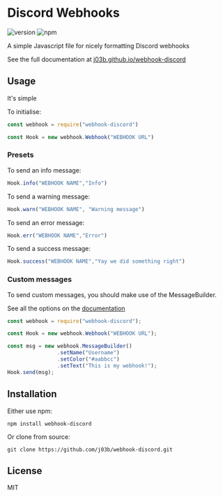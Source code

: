 # Discord Webhooks
![version](https://img.shields.io/npm/v/webhook-discord.svg "Version")
![npm](https://img.shields.io/npm/dt/webhook-discord.svg "Total Downloads")

A simple Javascript file for nicely formatting Discord webhooks

See the full documentation at [j03b.github.io/webhook-discord](https://j03b.github.io/webhook-discord)

## Usage
It's simple

To initialise:
```js
const webhook = require("webhook-discord")

const Hook = new webhook.Webhook("WEBHOOK URL")
```

### Presets

To send an info message:
```js
Hook.info("WEBHOOK NAME","Info")
```

To send a warning message:
```js
Hook.warn("WEBHOOK NAME", "Warning message")
```

To send an error message:
```js
Hook.err("WEBHOOK NAME","Error")
```

To send a success message:
```js
Hook.success("WEBHOOK NAME","Yay we did something right")
```

### Custom messages

To send custom messages, you should make use of the MessageBuilder.

See all the options on the [documentation](https://j03b.github.io/webhook-discord/MessageBuilder.html)

```js
const webhook = require("webhook-discord");

const Hook = new webhook.Webhook("WEBHOOK URL");

const msg = new webhook.MessageBuilder()
                .setName("Username")
                .setColor("#aabbcc")
                .setText("This is my webhook!");
Hook.send(msg);
```

## Installation
Either use npm:
```
npm install webhook-discord
```
Or clone from source:
```
git clone https://github.com/j03b/webhook-discord.git
```

## License

MIT


